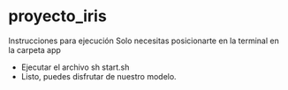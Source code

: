 # proyecto_iris
Instrucciones para ejecución
Solo necesitas posicionarte en la terminal en la carpeta app
* Ejecutar el archivo sh start.sh 
* Listo, puedes disfrutar de nuestro modelo.
